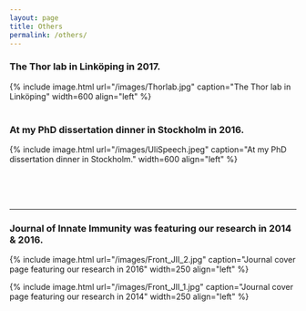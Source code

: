 ```yaml
---
layout: page
title: Others
permalink: /others/
---
```

### The Thor lab in Linköping in 2017.
{% include image.html url="/images/Thorlab.jpg" caption="The Thor lab in Linköping" width=600 align="left" %} <br><br> <!-- Add line break -->
<!-- Add line break -->
<!-- Add line break -->

### At my PhD dissertation dinner in Stockholm in 2016.
{% include image.html url="/images/UliSpeech.jpeg" caption="At my PhD dissertation dinner in Stockholm." width=600 align="left" %}
<br><br> <!-- Add line break -->


<br><br> <!-- Add line break -->

<hr> <!-- Horizontal line for visual separation -->

### Journal of Innate Immunity was featuring our research in 2014 & 2016.
{% include image.html url="/images/Front_JII_2.jpg" caption="Journal cover page featuring our research in 2016" width=250 align="left" %}

{% include image.html url="/images/Front_JII_1.jpg" caption="Journal cover page featuring our research in 2014" width=250 align="left" %} <br><br>





